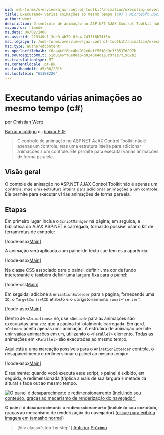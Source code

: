 ```yaml
---
uid: web-forms/overview/ajax-control-toolkit/animation/executing-several-animations-at-the-same-time-cs
title: Executando várias animações ao mesmo tempo (c#) | Microsoft Docs
author: wenz
description: O controle de animação no ASP.NET AJAX Control Toolkit não é apenas um controle, mas uma estrutura inteira para adicionar animações a um controle. Ele permite para executar severa...
ms.author: riande
ms.date: 06/02/2008
ms.assetid: 219149e1-3ee9-4b79-8fe4-7433f6b7d15b
msc.legacyurl: /web-forms/overview/ajax-control-toolkit/animation/executing-several-animations-at-the-same-time-cs
msc.type: authoredcontent
ms.openlocfilehash: f6ca48ff8bc4be982e0eff55d8d9c3385176897b
ms.sourcegitcommit: 51b01b6ff8edde57d8243e4da28c9f1e7f1962b2
ms.translationtype: MT
ms.contentlocale: pt-BR
ms.lasthandoff: 05/06/2019
ms.locfileid: "65108226"
---
```

# <a name="executing-several-animations-at-the-same-time-c"></a>Executando várias animações ao mesmo tempo (c#)

por [Christian Wenz](https://github.com/wenz)

[Baixar o código](http://download.microsoft.com/download/f/9/a/f9a26acd-8df4-4484-8a18-199e4598f411/Animation2.cs.zip) ou [baixar PDF](http://download.microsoft.com/download/6/7/1/6718d452-ff89-4d3f-a90e-c74ec2d636a3/animation2CS.pdf)

> O controle de animação no ASP.NET AJAX Control Toolkit não é apenas um controle, mas uma estrutura inteira para adicionar animações a um controle. Ele permite para executar várias animações de forma paralela.

## <a name="overview"></a>Visão geral

O controle de animação no ASP.NET AJAX Control Toolkit não é apenas um controle, mas uma estrutura inteira para adicionar animações a um controle. Ele permite para executar várias animações de forma paralela.

## <a name="steps"></a>Etapas

Em primeiro lugar, inclua o `ScriptManager` na página; em seguida, a biblioteca do AJAX ASP.NET é carregada, tornando possível usar o Kit de ferramentas de controle:

[!code-aspx[Main](executing-several-animations-at-the-same-time-cs/samples/sample1.aspx)]

A animação será aplicada a um painel de texto que tem esta aparência:

[!code-aspx[Main](executing-several-animations-at-the-same-time-cs/samples/sample2.aspx)]

Na classe CSS associado para o painel, definir uma cor de fundo interessante e também definir uma largura fixa para o painel:

[!code-css[Main](executing-several-animations-at-the-same-time-cs/samples/sample3.css)]

Em seguida, adicione a `AnimationExtender` para a página, fornecendo uma `ID`, o `TargetControlID` atributo e o obrigatoriamente `runat="server"`:

[!code-aspx[Main](executing-several-animations-at-the-same-time-cs/samples/sample4.aspx)]

Dentro de `<Animations>` nó, use `<OnLoad>` para as animações são executadas uma vez que a página foi totalmente carregada. Em geral, `<OnLoad>` aceita apenas uma animação. A estrutura de animação permite unir várias animações em um, utilizando o `<Parallel>` elemento. Todas as animações em `<Parallel>` são executadas ao mesmo tempo.

Aqui está a uma marcação possíveis para o `AnimationExtender` controle, o desaparecimento e redimensionar o painel ao mesmo tempo:

[!code-aspx[Main](executing-several-animations-at-the-same-time-cs/samples/sample5.aspx)]

E realmente: quando você executa esse script, o painel é exibido, em seguida, é redimensionada (triplica a mais de sua largura e metade da altura) e fade out ao mesmo tempo.

[![O painel é desaparecimento e redimensionamento (incluindo seu conteúdo, graças ao mecanismo de renderização do navegador)](executing-several-animations-at-the-same-time-cs/_static/image2.png)](executing-several-animations-at-the-same-time-cs/_static/image1.png)

O painel é desaparecimento e redimensionamento (incluindo seu conteúdo, graças ao mecanismo de renderização do navegador) ([clique para exibir a imagem em tamanho normal](executing-several-animations-at-the-same-time-cs/_static/image3.png))

> [!div class="step-by-step"]
> [Anterior](adding-animation-to-a-control-cs.md)
> [Próximo](executing-several-animations-after-each-other-cs.md)
